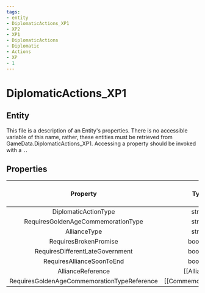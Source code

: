 ```yaml
---
tags:
- entity
- DiplomaticActions_XP1
- XP2
- XP1
- DiplomaticActions
- Diplomatic
- Actions
- XP
- 1
---
```

# DiplomaticActions_XP1
## Entity
This file is a description of an Entity's properties. There is no accessible variable of this name, rather, these entities must be retrieved from GameData.DiplomaticActions_XP1. Accessing a property should be invoked with a `.`.
## Properties
|	Property	|	Type	|	Collection Of Type?	|	May Be Nil?	|	Default	|	References	|	Key	|	Notes	|
|	:-:	|	:-:	|	:-:	|	:-:	|	:-:	|	:-:	|	:-:	|	-:	|
|	DiplomaticActionType	|	string	|		|		|		|	[[DiplomaticAction]].DiplomaticActionType	|	✓	|	|
|	RequiresGoldenAgeCommemorationType	|	string	|		|	✓	|		|	[[CommemorationType]].CommemorationType	|		|	|
|	AllianceType	|	string	|		|	✓	|		|	[[Alliance]].AllianceType	|		|	|
|	RequiresBrokenPromise	|	boolean	|		|		|	0	|		|		|	|
|	RequiresDifferentLateGovernment	|	boolean	|		|		|	0	|		|		|	|
|	RequiresAllianceSoonToEnd	|	boolean	|		|		|	0	|		|		|	|
|	AllianceReference	|	[[Alliance]]	|		|	✓	|		|		|		|	|
|	RequiresGoldenAgeCommemorationTypeReference	|	[[CommemorationType]]	|		|	✓	|		|		|		|	|
